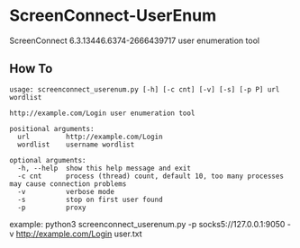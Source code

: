 # ScreenConnect-UserEnum

ScreenConnect 6.3.13446.6374-2666439717 user enumeration tool

## How To
~~~
usage: screenconnect_userenum.py [-h] [-c cnt] [-v] [-s] [-p P] url wordlist

http://example.com/Login user enumeration tool

positional arguments:
  url         http://example.com/Login
  wordlist    username wordlist

optional arguments:
  -h, --help  show this help message and exit
  -c cnt      process (thread) count, default 10, too many processes may cause connection problems
  -v          verbose mode
  -s          stop on first user found
  -p          proxy
~~~


example: python3 screenconnect_userenum.py  -p socks5://127.0.0.1:9050 -v http://example.com/Login user.txt
